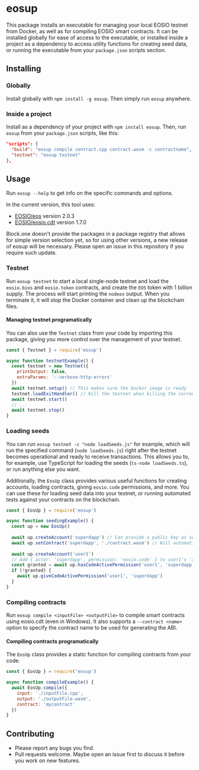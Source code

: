 # eosup

This package installs an executable for managing your local
EOSIO testnet from Docker, as well as for compiling EOSIO
smart contracts.
It can be installed globally for ease of access to the
executable, or installed inside a project as a dependency
to access utility functions for creating seed data, or running
the executable from your `package.json` scripts section.

## Installing

### Globally

Install globally with `npm install -g eosup`. Then simply
run `eosup` anywhere.

### Inside a project

Install as a dependency of your project with `npm install eosup`.
Then, run `eosup` from your `package.json` scripts, like this:

```json
"scripts": {
  "build": "eosup compile contract.cpp contract.wasm -c contractname",
  "testnet": "eosup testnet"
},
```

## Usage

Run `eosup --help` to get info on the specific commands
and options.

In the current version, this tool uses:

- [EOSIO/eos](https://github.com/EOSIO/eos) version 2.0.3
- [EOSIO/eosio.cdt](https://github.com/EOSIO/eosio.cdt) version 1.7.0

Block.one doesn't provide the packages
in a package registry that allows for simple version selection yet,
so for using other versions, a new release of eosup will be
necessary. Please open an issue in this repository if you require
such update.

### Testnet

Run `eosup testnet` to start a local single-node testnet
and load the `eosio.bios` and `eosio.token` contracts, and create
the `EOS` token with 1 billion supply. The process will start printing
the `nodeos` output. When you terminate it, it will stop the Docker
container and clean up the blockchain files.

#### Managing testnet programatically

You can also use the `Testnet` class from your code by
importing this package, giving you more control over the
management of your testnet.

```js
const { Testnet } = require('eosup')

async function testnetExample() {
  const testnet = new Testnet({
    printOutput: false,
    extraParams: '--verbose-http-errors'
  })
  await testnet.setup() // This makes sure the Docker image is ready
  testnet.loadExitHandler() // Kill the testnet when killing the current process
  await testnet.start()
  // ...
  await testnet.stop()
}
```

### Loading seeds

You can run `eosup testnet -c "node loadSeeds.js"` for example,
which will run the specified command (`node loadSeeds.js`) right after the
testnet becomes operational and ready to receive transactions. This
allows you to, for example, use TypeScript for loading the seeds
(`ts-node loadSeeds.ts`), or run anything else you want.

Additionally, the `EosUp` class provides various useful
functions for creating accounts, loading contracts, giving
`eosio.code` permissions, and more. You can use these for
loading seed data into your testnet, or running automated tests
against your contracts on the blockchain.

```js
const { EosUp } = require('eosup')

async function seedingExample() {
  const up = new EosUp()
  
  await up.createAccount('superdapp') // Can provide a public key as second parameter
  await up.setContract('superdapp', './contract.wasm') // Will automatically load the ABI file with the same name
  
  await up.createAccount('user1')
  // Add { actor: 'superdapp', permission: 'eosio.code' } to user1's 'active' permission:
  const granted = await up.hasCodeActivePermission('user1', 'superdapp')
  if (!granted) {
    await up.giveCodeActivePermission('user1', 'superdapp')
  }
}
```

### Compiling contracts

Run `eosup compile <inputFile> <outputFile>` to compile smart
contracts using eosio.cdt (even in Windows). It also supports a
`--contract <name>` option to specify the contract name to be used for
generating the ABI.

#### Compiling contracts programatically

The `EosUp` class provides a static function for compiling contracts
from your code.

```js
const { EosUp } = require('eosup')

async function compileExample() {
  await EosUp.compile({
    input: './inputFile.cpp',
    output: './outputFile.wasm',
    contract: 'mycontract'
  })
}
```

## Contributing

- Please report any bugs you find.
- Pull requests welcome. Maybe open an issue first to discuss it before you work on new features.
